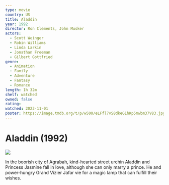 ```yaml
---
type: movie
country: US
title: Aladdin
year: 1992
director: Ron Clements, John Musker
actors:
  - Scott Weinger
  - Robin Williams
  - Linda Larkin
  - Jonathan Freeman
  - Gilbert Gottfried
genre:
  - Animation
  - Family
  - Adventure
  - Fantasy
  - Romance
length: 1h 32m
shelf: watched
owned: false
rating:
watched: 2023-11-01
poster: https://image.tmdb.org/t/p/w500/eLFfl7vS8dkeG1hKp5mwbm37V83.jpg
---
```


# Aladdin (1992)

![](https://image.tmdb.org/t/p/w500/eLFfl7vS8dkeG1hKp5mwbm37V83.jpg)

In the boorish city of Agrabah, kind-hearted street urchin Aladdin and Princess Jasmine fall in love, although she can only marry a prince. He and power-hungry Grand Vizier Jafar vie for a magic lamp that can fulfill their wishes.
